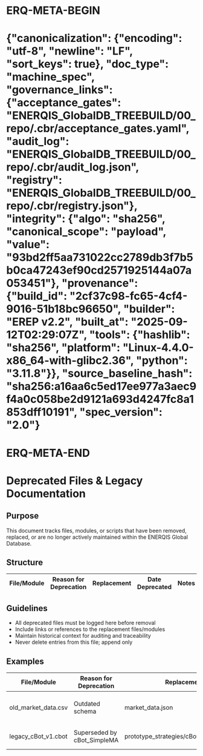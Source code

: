 # ERQ-META-BEGIN
# {"canonicalization": {"encoding": "utf-8", "newline": "LF", "sort_keys": true}, "doc_type": "machine_spec", "governance_links": {"acceptance_gates": "ENERQIS_GlobalDB_TREEBUILD/00_repo/.cbr/acceptance_gates.yaml", "audit_log": "ENERQIS_GlobalDB_TREEBUILD/00_repo/.cbr/audit_log.json", "registry": "ENERQIS_GlobalDB_TREEBUILD/00_repo/.cbr/registry.json"}, "integrity": {"algo": "sha256", "canonical_scope": "payload", "value": "93bd2ff5aa731022cc2789db3f7b5b0ca47243ef90cd2571925144a07a053451"}, "provenance": {"build_id": "2cf37c98-fc65-4cf4-9016-51b18bc96650", "builder": "EREP v2.2", "built_at": "2025-09-12T02:29:07Z", "tools": {"hashlib": "sha256", "platform": "Linux-4.4.0-x86_64-with-glibc2.36", "python": "3.11.8"}}, "source_baseline_hash": "sha256:a16aa6c5ed17ee977a3aec9f4a0c058be2d9121a693d4247fc8a1853dff10191", "spec_version": "2.0"}
# ERQ-META-END
# Deprecated Files & Legacy Documentation

## Purpose
This document tracks files, modules, or scripts that have been removed, replaced, or are no longer actively maintained within the ENERQIS Global Database.

## Structure
| File/Module | Reason for Deprecation | Replacement | Date Deprecated | Notes |
|-------------|----------------------|------------|----------------|-------|

## Guidelines
- All deprecated files must be logged here before removal
- Include links or references to the replacement files/modules
- Maintain historical context for auditing and traceability
- Never delete entries from this file; append only

## Examples
| File/Module          | Reason for Deprecation         | Replacement                  | Date Deprecated | Notes |
|---------------------|-------------------------------|------------------------------|----------------|-------|
| old_market_data.csv  | Outdated schema               | market_data.json             | 2025-08-15     | Replaced with canonical JSON format |
| legacy_cBot_v1.cbot  | Superseded by cBot_SimpleMA  | prototype_strategies/cBot_SimpleMA.cbot | 2025-08-20 | Deprecated experimental bot | 